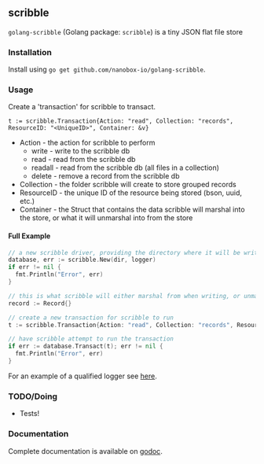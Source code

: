 scribble
--------

`golang-scribble` (Golang package: `scribble`) is a tiny JSON flat file store


### Installation

Install using `go get github.com/nanobox-io/golang-scribble`.


### Usage

Create a 'transaction' for scribble to transact.

`t := scribble.Transaction{Action: "read", Collection: "records", ResourceID: "<UniqueID>", Container: &v}`

+ Action - the action for scribble to perform
  + write - write to the scribble db
  + read - read from the scribble db
  + readall - read from the scribble db (all files in a collection)
  + delete - remove a record from the scribble db
+ Collection - the folder scribble will create to store grouped records
+ ResourceID - the unique ID of the resource being stored (bson, uuid, etc.)
+ Container - the Struct that contains the data scribble will marshal into the store, or what it will unmarshal into from the store


#### Full Example
```go
// a new scribble driver, providing the directory where it will be writing to, and a qualified logger to which it can send any output.
database, err := scribble.New(dir, logger)
if err != nil {
  fmt.Println("Error", err)
}

// this is what scribble will either marshal from when writing, or unmarshal into when reading
record := Record{}

// create a new transaction for scribble to run
t := scribble.Transaction{Action: "read", Collection: "records", ResourceID: "<UniqueID>", Container: &record}

// have scribble attempt to run the transaction
if err := database.Transact(t); err != nil {
  fmt.Println("Error", err)
}
```

For an example of a qualified logger see [here](http://godoc.org/github.com/nanobox-io/golang-hatchet).


### TODO/Doing
- Tests!


### Documentation
Complete documentation is available on [godoc](http://godoc.org/github.com/nanobox-io/golang-scribble).
